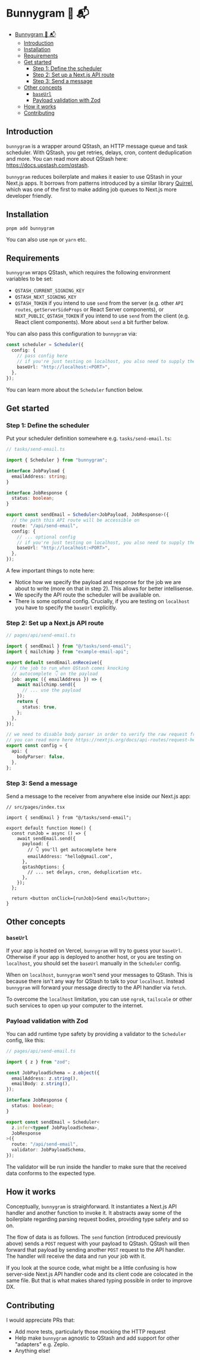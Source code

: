 # Bunnygram 🐇 📬

- [Bunnygram 🐇 📬](#bunnygram--)
  - [Introduction](#introduction)
  - [Installation](#installation)
  - [Requirements](#requirements)
  - [Get started](#get-started)
    - [Step 1: Define the scheduler](#step-1-define-the-scheduler)
    - [Step 2: Set up a Next.js API route](#step-2-set-up-a-nextjs-api-route)
    - [Step 3: Send a message](#step-3-send-a-message)
  - [Other concepts](#other-concepts)
    - [`baseUrl`](#baseurl)
    - [Payload validation with Zod](#payload-validation-with-zod)
  - [How it works](#how-it-works)
  - [Contributing](#contributing)

## Introduction

`bunnygram` is a wrapper around QStash, an HTTP message queue and task scheduler. With QStash, you get retries, delays, cron, content deduplication and more. You can read more about QStash here: <https://docs.upstash.com/qstash>.

`bunnygram` reduces boilerplate and makes it easier to use QStash in your Next.js apps. It borrows from patterns introduced by a similar library [Quirrel](https://github.com/quirrel-dev/quirrel), which was one of the first to make adding job queues to Next.js more developer friendly.

## Installation

```
pnpm add bunnygram
```

You can also use `npm` or `yarn` etc.

## Requirements

`bunnygram` wraps QStash, which requires the following environment variables to be set:

- `QSTASH_CURRENT_SIGNING_KEY`
- `QSTASH_NEXT_SIGNING_KEY`
- `QSTASH_TOKEN` if you intend to use `send` from the server (e.g. other `API routes`, `getServerSideProps` or React Server components), or `NEXT_PUBLIC_QSTASH_TOKEN` if you intend to use `send` from the client (e.g. React client components). More about `send` a bit further below.

You can also pass this configuration to `bunnygram` via:

```ts
const scheduler = Scheduler({
  config: {
    // pass config here
    // if you're just testing on localhost, you also need to supply the baseUrl here:
    baseUrl: "http://localhost:<PORT>",
  },
});
```

You can learn more about the `Scheduler` function below.

## Get started

### Step 1: Define the scheduler

Put your scheduler definition somewhere e.g. `tasks/send-email.ts`:

```ts
// tasks/send-email.ts

import { Scheduler } from "bunnygram";

interface JobPayload {
  emailAddress: string;
}

interface JobResponse {
  status: boolean;
}

export const sendEmail = Scheduler<JobPayload, JobResponse>({
  // the path this API route will be accessible on
  route: "/api/send-email",
  config: {
    // ... optional config
    // if you're just testing on localhost, you also need to supply the baseUrl here:
    baseUrl: "http://localhost:<PORT>",
  },
});
```

A few important things to note here:

- Notice how we specify the payload and response for the job we are about to write (more on that in step 2). This allows for better intellisense.
- We specify the API route the scheduler will be available on.
- There is some optional config. Crucially, if you are testing on `localhost` you have to specify the `baseUrl` explicitly.

### Step 2: Set up a Next.js API route

```ts
// pages/api/send-email.ts

import { sendEmail } from "@/tasks/send-email";
import { mailchimp } from "example-email-api";

export default sendEmail.onReceive({
  // the job to run when QStash comes knocking
  // autocomplete 👇 on the payload
  job: async ({ emailAddress }) => {
    await mailchimp.send({
      // ... use the payload
    });
    return {
      status: true,
    };
  },
});

// we need to disable body parser in order to verify the raw request from QStash
// you can read more here https://nextjs.org/docs/api-routes/request-helpers
export const config = {
  api: {
    bodyParser: false,
  },
};
```

### Step 3: Send a message

Send a message to the receiver from anywhere else inside our Next.js app:

```tsx
// src/pages/index.tsx

import { sendEmail } from "@/tasks/send-email";

export default function Home() {
  const runJob = async () => {
    await sendEmail.send({
      payload: {
        // 👇 you'll get autocomplete here
        emailAddress: "hello@gmail.com",
      },
      qstashOptions: {
        // ... set delays, cron, deduplication etc.
      },
    });
  };

  return <button onClick={runJob}>Send email</button>;
}
```

## Other concepts

### `baseUrl`

If your app is hosted on Vercel, `bunnygram` will try to guess your `baseUrl`. Otherwise if your app is deployed to another host, or you are testing on `localhost`, you should set the `baseUrl` manually in the `Scheduler` config.

When on `localhost`, `bunnygram` won't send your messages to QStash. This is because there isn't any way for QStash to talk to your `localhost`. Instead `bunnygram` will forward your message directly to the API handler via `fetch`.

To overcome the `localhost` limitation, you can use `ngrok`, `tailscale` or other such services to open up your computer to the internet.

### Payload validation with Zod

You can add runtime type safety by providing a validator to the `Scheduler` config, like this:

```ts
// pages/api/send-email.ts

import { z } from "zod";

const JobPayloadSchema = z.object({
  emailAddress: z.string(),
  emailBody: z.string(),
});

interface JobResponse {
  status: boolean;
}

export const sendEmail = Scheduler<
  z.infer<typeof JobPayloadSchema>,
  JobResponse
>({
  route: "/api/send-email",
  validator: JobPayloadSchema,
});
```

The validator will be run inside the handler to make sure that the received data conforms to the expected type.

## How it works

Conceptually, `bunnygram` is straighforward. It instantiates a Next.js API handler and another function to invoke it. It abstracts away some of the boilerplate regarding parsing request bodies, providing type safety and so on.

The flow of data is as follows. The `send` function (introduced previously above) sends a `POST` request with your payload to QStash. QStash will then forward that payload by sending another `POST` request to the API handler. The handler will receive the data and run your job with it.

If you look at the source code, what might be a little confusing is how server-side Next.js API handler code and its client code are colocated in the same file. But that is what makes shared typing possible in order to improve DX.

## Contributing

I would appreciate PRs that:

- Add more tests, particularly those mocking the HTTP request
- Help make `bunnygram` agnostic to QStash and add support for other "adapters" e.g. Zeplo.
- Anything else!
